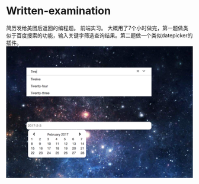 # Written-examination
简历发给美团后返回的编程题。
前端实习。
大概用了7个小时做完，第一题做类似于百度搜索的功能，输入关键字筛选查询结果。第二题做一个类似datepicker的插件。
<img src="/images/page.png"/>
